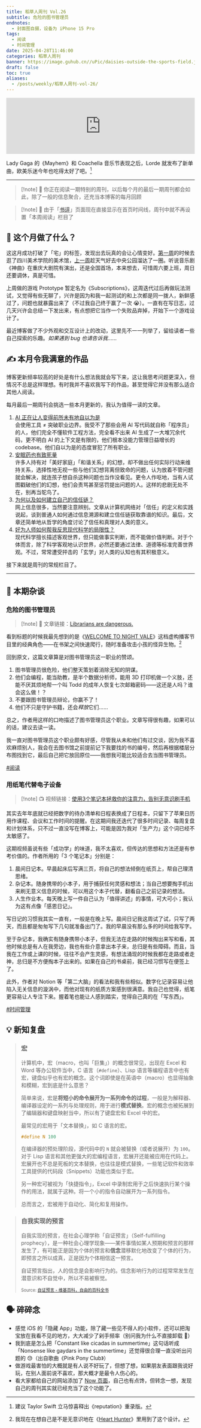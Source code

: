 ```yaml
---
title: 稻草人周刊 Vol.26
subtitle: 危险的图书管理员
endnotes:
  - 封面图自摄，设备为 iPhone 15 Pro
tags:
  - 阅读
  - 时间管理
date: 2025-04-28T11:46:00
categories: 稻草人周刊
banner: https://image.guhub.cn//uPic/daisies-outside-the-sports-field.jpeg
draft: false
toc: true
aliases:
  - /posts/weekly/稻草人周刊-vol-26/
---
```


<iframe allow="autoplay *; encrypted-media *;" frameborder="0" height="150" style="width:100%;max-width:660px;overflow:hidden;background:transparent;" sandbox="allow-forms allow-popups allow-same-origin allow-scripts allow-storage-access-by-user-activation allow-top-navigation-by-user-activation" src="https://embed.music.apple.com/cn/album/what-was-that/1809638073?i=1809638075"></iframe>

Lady Gaga 的《Mayhem》和 Coachella 音乐节表现之后，Lorde 就发布了新单曲，欧美乐迷今年也吃得太好了吧。[^1]<!--more-->

---

> [!note] 👋
> 你正在阅读一期特别的周刊，以后每个月的最后一期周刊都会如此，除了一般的信息聚合，还充当本博客的每月回顾

> [!note] 📖
> 由于「[书评](/library/)」页面现在直接显示在首页时间线，周刊中就不再设置「本周阅读」栏目了

## 🏃 这个月做了什么？

这这月成功打破了「宅」的标签，发现出去玩真的会让心情变好。[第一周](/posts/weekly/稻草人周刊-vol-23/#-在做什么)的时候去逛了四川美术学院的美术馆，[上一周](/posts/weekly/稻草人周刊-vol-25/)趁天气好去中央公园溜达了一圈。听说音乐剧《神曲》在重庆大剧院有演出，还是全国首场，本来想去，可惜周六要上班，周日还要调休，真是可惜。

上周做的游戏 Prototype 暂定名为《Subscriptions》，这周迭代过后再做玩法测试，又觉得有些无聊了，兴许是因为和我一起测试的和上次都是同一拨人，新鲜感过了，问题也就暴露出来了（不过我自己终于赢了一次 😭）。一直有在写日志，过几天兴许会总结一下发出来，有点想把它当作一个失败品弃掉，开始下一个游戏设计了。

最近博客做了不少外观和交互设计上的改动，这里先不一一列举了，留给读者一些自己探索的乐趣。*如果遇到 bug 也请告诉我……*

## ✍️ 本月令我满意的作品

博客更新频率较高的好处是有什么想法我就会写下来，这让我思考问题更深入，但情况不总是这样理想。有时我并不喜欢我写下的作品，甚至觉得它并没有那么适合其他人阅读。

每月最后一期周刊会挑选一些本月更新的，我认为值得一读的文章。

1. [AI 正在让人变得前所未有地自以为是](/posts/ai-正在让人变得前所未有地自以为是/)<br/>
   会使用工具 ≠ 突破职业边界。我受不了那些会用 AI 写代码就自称「程序员」的人，他们完全不懂软件工程方法，完全看不出来 AI 生成了一大堆冗余代码，更不明白 AI 的上下文是有限的，他们根本没能力管理日益增长的 codebase。他们自以为是的态度冒犯了所有职业。
2. [安眠药也有致死量](/posts/安眠药也有致死量/)<br/>
   许多人持有对「美好家庭」「和谐关系」的幻想，却不做出任何实际行动来维持关系，选择性地无视一些与他们幻想背离但致命的问题，认为放着不管问题就会解决，就连孩子想自杀这种问题也当作没看见。更令人作呕地，当有人试图戳破他们的幻想，他们会责骂甚至惩罚提出问题的人。这样的悲剧无处不在，别再当鸵鸟了。
3. [为何以及如何建立自己的信任链？](/posts/为何以及如何建立自己的信任链/)<br/>
   网上信息很多，当然要注意辨别。文章从计算机网络对「信任」的定义和实践说起，谈到普通人如何通过信息溯源和建立信任链获取靠谱的知识。最后，文章还简单地从哲学的角度讨论了信任和真理对人类的意义。
4. [好为人师如何帮我反思现代科学的局限性？](/posts/好为人师如何帮我反思现代科学的局限性/)<br/>
   现代科学擅长描述客观世界，但只能做事实判断，而不能做价值判断。对于个体而言，除了科学客观地认识世界，必然还要通过法律、道德等标准完善世界观。不过，常常遭受抨击的「玄学」对人类的认知也有其积极意义。

接下来就是周刊的常规栏目了。

---

## 💬 本期杂谈

### 危险的图书管理员

> [!note] 📜
> 文章链接：[Librarians are dangerous.](https://bradmontague.substack.com/p/librarians-are-dangerous)

看到标题的时候我最先想到的是《[WELCOME TO NIGHT VALE](https://www.welcometonightvale.com)》这档虚构播客节目里的经典角色——在书架之间快速爬行，随时准备攻击小孩的怪异生物。[^2]

回到原文，这篇文章算是对图书管理员这一职业的赞颂。

1. 图书管理员很危险，他们整天策划着消除无知的阴谋。
2. 他们会编程，能当助教，是半个数据分析师，能用 3D 打印机做一个义肢，还能不厌其烦地帮一个叫 Todd 的成年人恢复七次邮箱密码——这还是人吗？谁会这么做！？
3. 不要跟图书管理员辩论，你赢不了！
4. 他们不只是守护书籍，还会*释放*它们……

总之，作者用这样的口吻描述了图书管理员这个职业。文章写得很有趣，如果可以的话，建议去读一读。

我一直对图书管理员这个职业颇有好感，尽管我从未和他们有过交谈，因为我不喜欢麻烦别人，我会在去图书馆之前提前记下我要找的书的编号，然后再根据楼层分布图找到它，最后自己把它放回原位——我想我可能比较适合去当图书管理员。

[#阅读](/tags/读书)

### 用纸笔代替电子设备

> [!note] 📺
> 视频链接：[使用3个笔记本拯救你的注意力，告别无意识刷手机](https://www.bilibili.com/video/BV1uronYRE2a/?spm_id_from=333.1391.0.0&vd_source=55e8dd907e1926518fd35c1ee7bcb4ba)

其实去年年底就已经把数字的待办清单和日程表换成了日程本，只留下了苹果日历用作课程、会议和工作时间的提醒。在这期间我还迭代了很多时间记录、每周复盘和计划体系，只不过一直没写在博客上，可能是因为我对「生产力」这个词已经不太敏感了。

这期视频虽说有些「成功学」的味道，我不太喜欢，但传达的思想和方法还是有参考价值的。作者所用的「3 个笔记本」分别是：

1. 晨间日记本。早晨起床后写满三页，将自己的想法倾倒在纸页上，帮自己理清思绪。
2. 杂记本。随身携带的小本子，用于捕获任何灵感和想法；当自己想要掏手机出来刷无意义信息的时候，可以用这个本子代替，翻看自己之前记录的想法。
3. 人生作业本。每天晚上写一件自己认为「值得讲述」的事情，可大可小；我认为这有点像「感恩日记」。

写日记的习惯我其实一直有，一般是在晚上写。晨间日记我这周试了试，只写了两天，而且都是匆匆写下几句就准备出门了。我的早晨没有那么多的时间给我写字。

至于杂记本，我确实有随身携带小本子，但我无法在走路的时候掏出来写和看，其他时候总是有人在我旁边，我也有些介意拿出本子来，总归是有些障碍。而且，当我在工作或上课的时候，往往不会产生灵感，有想法涌现的时候我都在走路或者走神，总归是不方便掏本子出来的。如果在自己的书桌前，我已经习惯写在便签上了。

此外，作者对 Notion 等「第二大脑」的看法和我有些相似。数字化记录容易让他陷入无关信息的漩涡中，而他对现有的纸质方案感到很满意。我自己也觉得，纸笔更容易让人专注下来。握着笔也能让人感到踏实，觉得自己真的在「写东西」。

[#时间管理](/tags/时间管理)

## 💡 新知复盘

> ### 宏
>
> 计算机中，宏（macro，也叫「巨集」）的概念很常见，出现在 Excel 和 Word 等办公软件当中，C 语言（`#define`）、Lisp 语言等编程语言中也有宏，键盘似乎也有宏的概念。这个词即使是在英语中（macro）也显得抽象和模糊，宏到底是什么意思？
>
> 简单来说，宏是**将短小的命令展开为一系列命令的过程**，一般是为解释器、编译器设定的一系列与处理规则，用于进行**模式替换**。宏的概念也被拓展到了编辑器和键盘映射当中，所以有了键盘宏和 Excel 中的宏。
>
> 最常见的宏用于「文本替换」，如 C 语言的宏。
>
> ```c
> #define N 100
> ```
>
> 在编译器的预处理阶段，源代码中的 `N` 就会被替换（或者说展开）为 `100`。对于 Lisp 语言和其他更强大的宏编程语言，宏展开还能被应用在代码上。宏展开也不总是死板的文本替换，也往往是模式替换，一些笔记软件和效率工具提供的代码段（Snippets）功能也类似于宏。
>
> 另一种宏可被视为「快捷指令」，Excel 中录制宏用于之后快速执行某个操作的用法，就属于这种。将一个小的指令自动展开为一系列指令。
>
> 总而言之，宏被用于自动化、简化和复用操作。

> ### 自我实现的预言
>
> 自我实现的预言，在社会心理学称「自证预言」（Self-fulfilling prophecy），是一种社会心理学现象——某件事情如某人预期和预言的那样发生了，有可能正是因为个体的预言和**信念**潜移默化地改变了个体的行为，即预言之所以成真，正是因为个体相信这一预言。
>
> 自证预言指出，人的信念是会影响行为的。信念影响行为的过程常常发生在潜意识和不自觉中，所以不易被察觉。
>
> <span style="font-size: 80%">Source: [自证预言 - 维基百科，自由的百科全书](https://zh.wikipedia.org/wiki/自证预言)</span>

## 🗣️ 碎碎念

- 感觉 iOS 的「隐藏 App」功能，除了藏一些见不得人的小软件，还可以把淘宝放在我看不见的地方，大大减少了剁手频率（别问我为什么不直接卸载 💅）
- 我到底是怎么把「Constant like cicadas in summertime」这句话听成「Nonsense like gaydars in the summertime」还觉得很合理一直没听出问题的 😓（出自歌曲《Pink Pony Club》）
- 做游戏最害怕的大概就是有人说不好玩了，但想了想，如果朋友表面跟我说好玩，在别人面前说不喜欢，那大概才是最令人伤心的。
- 看大家都给自己的网站添加了 [Now 页面](https://nownownow.com)，自己也有点馋，但转念一想，发现自己的周刊其实就已经充当了这个功能了。

[^1]: 建议 Taylor Swift 立马惊喜释出《reputation》重录版。
[^2]: 我现在在想自己是不是无意识地在《[Heart Hunter](/posts/为战斗献上心脏/)》里用到了这个设计。
